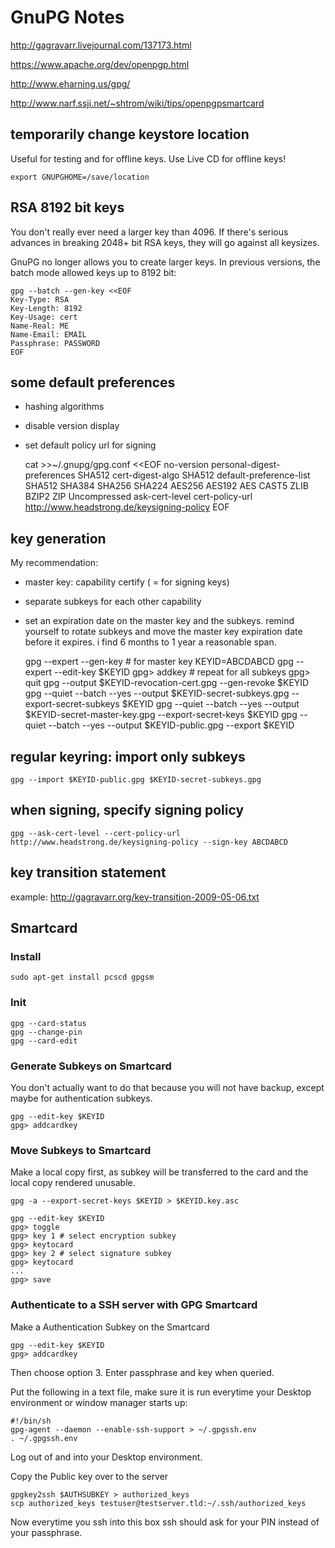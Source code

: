 # GnuPG Notes

http://gagravarr.livejournal.com/137173.html

https://www.apache.org/dev/openpgp.html

http://www.eharning.us/gpg/

http://www.narf.ssji.net/~shtrom/wiki/tips/openpgpsmartcard

## temporarily change keystore location

Useful for testing and for offline keys. Use Live CD for offline keys!

    export GNUPGHOME=/save/location

## RSA 8192 bit keys

You don't really ever need a larger key than 4096. If there's serious advances in breaking 2048+ bit RSA keys, they will go against all keysizes.

GnuPG no longer allows you to create larger keys. In previous versions, the batch mode allowed keys up to 8192 bit:

    gpg --batch --gen-key <<EOF
    Key-Type: RSA
    Key-Length: 8192
    Key-Usage: cert
    Name-Real: ME
    Name-Email: EMAIL
    Passphrase: PASSWORD
    EOF

## some default preferences

 * hashing algorithms
 * disable version display
 * set default policy url for signing

    cat >>~/.gnupg/gpg.conf <<EOF
    no-version
    personal-digest-preferences SHA512
    cert-digest-algo SHA512
    default-preference-list SHA512 SHA384 SHA256 SHA224 AES256 AES192 AES CAST5 ZLIB BZIP2 ZIP Uncompressed
    ask-cert-level
    cert-policy-url http://www.headstrong.de/keysigning-policy
    EOF

## key generation

My recommendation: 

  * master key: capability certify ( = for signing keys)
  * separate subkeys for each other capability
  * set an expiration date on the master key and the subkeys. remind yourself to rotate subkeys and move the master key expiration date before it expires. i find 6 months to 1 year a reasonable span.
  
    gpg --expert --gen-key # for master key
    KEYID=ABCDABCD
    gpg --expert --edit-key $KEYID
    gpg> addkey # repeat for all subkeys
    gpg> quit
    gpg --output $KEYID-revocation-cert.gpg --gen-revoke $KEYID
    gpg --quiet --batch --yes --output $KEYID-secret-subkeys.gpg --export-secret-subkeys $KEYID
    gpg --quiet --batch --yes --output $KEYID-secret-master-key.gpg --export-secret-keys $KEYID
    gpg --quiet --batch --yes --output $KEYID-public.gpg --export $KEYID

## regular keyring: import only subkeys

    gpg --import $KEYID-public.gpg $KEYID-secret-subkeys.gpg

## when signing, specify signing policy

    gpg --ask-cert-level --cert-policy-url http://www.headstrong.de/keysigning-policy --sign-key ABCDABCD

## key transition statement

example: http://gagravarr.org/key-transition-2009-05-06.txt

## Smartcard

### Install

    sudo apt-get install pcscd gpgsm

### Init

    gpg --card-status
    gpg --change-pin
    gpg --card-edit

### Generate Subkeys on Smartcard

You don't actually want to do that because you will not have backup, except maybe for authentication subkeys.

    gpg --edit-key $KEYID
    gpg> addcardkey

### Move Subkeys to Smartcard

Make a local copy first, as subkey will be transferred to the card and the local copy rendered unusable.

    gpg -a --export-secret-keys $KEYID > $KEYID.key.asc

    gpg --edit-key $KEYID
    gpg> toggle
    gpg> key 1 # select encryption subkey
    gpg> keytocard
    gpg> key 2 # select signature subkey
    gpg> keytocard
    ...
    gpg> save

### Authenticate to a SSH server with GPG Smartcard

Make a Authentication Subkey on the Smartcard

    gpg --edit-key $KEYID
    gpg> addcardkey
    
Then choose option 3. Enter passphrase and key when queried.

Put the following in a text file, make sure it is run everytime your
Desktop environment or window manager starts up:

    #!/bin/sh
    gpg-agent --daemon --enable-ssh-support > ~/.gpgssh.env
    . ~/.gpgssh.env
    
Log out of and into your Desktop environment.

Copy the Public key over to the server

    gpgkey2ssh $AUTHSUBKEY > authorized_keys
    scp authorized_keys testuser@testserver.tld:~/.ssh/authorized_keys
    
Now everytime you ssh into this box ssh should ask for your PIN instead of your passphrase.
